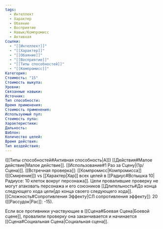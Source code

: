 ```yaml
---
tags:
  - Интеллект
  - Характер
  - Обаяние
  - Восприятие
  - Навык/Компромисс
  - Активная
Ссылки:
  - "[[Интеллект]]"
  - "[[Характер]]"
  - "[[Обаяние]]"
  - "[[Восприятие]]"
  - "[[Типы способностей]]"
  - "[[Компромисс]]"
Категория: 
Стоимость: "15"
Стоимость выкупа:
Уровни:
Связанные навыки:
Источник:
Тип способности:
Время применения:
Стоимость применения:
Используемый пул:
Стоимость пула:
Характеристики:
Дальность:
Шаблон:
Количество целей:
Время действия:
Тип воздействия:
---
```

([[Типы способностей#Активная способность|А]]) [[Действия#Малое действие|Малое действие]]. [[Использование#1 Раз за Сцену|(1р/Сцена)]]. [[Встречная проверка]]: [[Компромисс|Компромисса]] ([[Смирение]]) vs [[Характер|Хар]] всех целей в [[Радиус#Вспышка 10|Радиусе: 10 клеток вокруг персонажа]]. Цели провалившие проверку не могут атаковать персонажа и его союзников [[Длительность#До конца следующего хода цели|до конца своего следующего хода]]. 
[[Сложность#Cопротивления Эффекту|СЛ сопротивления эффекту]]: 20 ([[Рассудок|Рас]]: -15).

Если все противники участвующие в [[Сцена#Боевая Сцена|Боевой сцене]], провалили проверку она заканчивается и начинается [[Сцена#Социальная Сцена|Социальная сцена]]. 